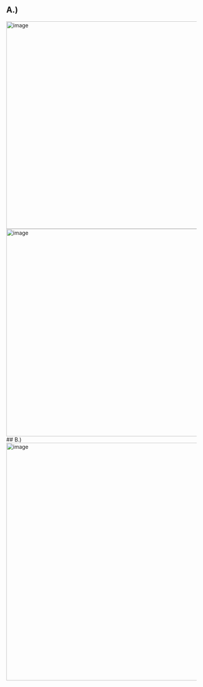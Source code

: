 ## A.)
<img width="549" alt="image" src="https://github.com/user-attachments/assets/bea9ddb2-ffd5-4685-b34d-bed3cddf3aad" />
<img width="549" alt="image" src="https://github.com/user-attachments/assets/52e77d56-eddc-4d6c-b947-a00ac66998cd" /><br>
## B.)
<img width="629" alt="image" src="https://github.com/user-attachments/assets/0868d7f3-2c1e-4ea4-ac0f-f94c07bae53b" />
